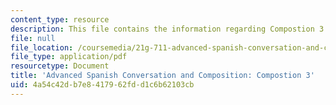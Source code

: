 ```yaml
---
content_type: resource
description: This file contains the information regarding Compostion 3.
file: null
file_location: /coursemedia/21g-711-advanced-spanish-conversation-and-composition-spring-2014/4a54c42db7e8417962fdd1c6b62103cb_MIT21G_711S14_Comp3.pdf
file_type: application/pdf
resourcetype: Document
title: 'Advanced Spanish Conversation and Composition: Compostion 3'
uid: 4a54c42d-b7e8-4179-62fd-d1c6b62103cb
---
```

